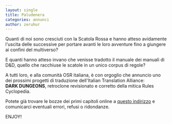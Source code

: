 ```yaml
---
layout: single
title: Paludenera
categories: annunci
author: zeruhur
---
```


Quanti di noi sono cresciuti con la Scatola Rossa e hanno atteso avidamente l'uscita delle successive per portare avanti le loro avventure fino a giungere ai confini del multiverso?

E quanti hanno atteso invano che venisse tradotto il manuale dei manuali di D&D, quello che racchiuse le scatole in un unico corpus di regole?

A tutti loro, e alla comunità OSR italiana, è con orgoglio che annuncio uno dei prossimi progetti di traduzione dell'Italian Translation Alliance:  
**DARK DUNGEONS**, retroclone revisionato e corretto della mitica Rules Cyclopedia.

Potete già trovare le bozze dei primi capitoli online a [questo indirizzo](https://italian-translation-alliance.github.io/dark-dungeons-wiki/) e comunicarci eventuali errori, refusi o ridondanze.

ENJOY!